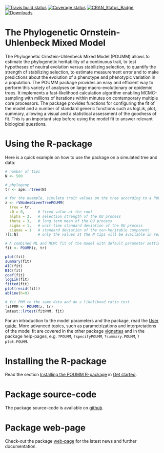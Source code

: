 
<!-- README.md is generated from README.Rmd. Please edit that file -->
[![Travis build status](https://travis-ci.org/venelin/POUMM.svg?branch=master)](https://travis-ci.org/venelin/POUMM) [![Coverage status](https://codecov.io/gh/venelin/POUMM/branch/master/graph/badge.svg)](https://codecov.io/github/venelin/POUMM?branch=master) [![CRAN\_Status\_Badge](http://www.r-pkg.org/badges/version/POUMM?color=blue)](http://cran.r-project.org/web/packages/POUMM) [![Downloads](http://cranlogs.r-pkg.org/badges/POUMM?color=blue)](http://cran.rstudio.com/package=POUMM)

The Phylogenetic Ornstein-Uhlenbeck Mixed Model
===============================================

The Phylogenetic Ornstein-Uhlenbeck Mixed Model (POUMM) allows to estimate the phylogenetic heritability of a continuous trait, to test hypotheses of neutral evolution versus stabilizing selection, to quantify the strength of stabilizing selection, to estimate measurement error and to make predictions about the evolution of a phenotype and phenotypic variation in a population. The POUMM package provides an easy and efficient way to perform this variety of analyses on large macro-evolutionary or epidemic trees. It implements a fast-likelihood calculation algorithm enabling MCMC-sampling with millions of iterations within minutes on contemporary multiple core processors. The package provides functions for configuring the fit of the model and a number of standard generic functions such as logLik, plot, summary, allowing a visual and a statistical assessment of the goodness of fit. This is an important step before using the model fit to answer relevant biological questions.

Using the R-package
===================

Here is a quick example on how to use the package on a simulated tree and data:

``` r
# number of tips
N <- 500 

# phylogeny
tr <- ape::rtree(N)

# for the example, simulate trait values on the tree according to a POUMM model.
z <- rVNodesGivenTreePOUMM(
  tree = tr,   
  z0 = 0,      # fixed value at the root
  alpha = 2,   # selection strength of the OU process
  theta = 3,   # long term mean of the OU process
  sigma = 1,   # unit-time standard deviation of the OU process
  sigmae = 1   # standard deviation of the non-heritable component
)[1:N]         # only the values at the N tips will be available in reality

# A combined ML and MCMC fit of the model with default parameter settings.
fit <- POUMM(z, tr)

plot(fit)
summary(fit)
AIC(fit)
BIC(fit)
coef(fit)
logLik(fit)
fitted(fit)
plot(resid(fit))
abline(h=0)

# fit PMM to the same data and do a likelihood ratio test
fitPMM <- POUMM(z, tr)
lmtest::lrtest(fitPMM, fit)
```

For an introduction to the model parameters and the package, read the [User guide](https://venelin.github.io/POUMM/articles/UserGuide.html). More advanced topics, such as parametrizations and interpretations of the model fit are covered in the other package [vignettes](https://venelin.github.io/POUMM/articles/index.html) and in the package help-pages, e.g. `?POUMM`, `?specifyPOUMM`, `?summary.POUMM`, `?plot.POUMM`.

Installing the R-package
========================

Read the section [Installing the POUMM R-package](https://venelin.github.io/POUMM/articles/UserGuide.html#Installing) in [Get started](https://venelin.github.io/POUMM/articles/UserGuide.html).

Package source-code
===================

The package source-code is available on [github](https://github.com/venelin/POUMM.git).

Package web-page
================

Check-out the package [web-page](https://venelin.github.io/POUMM/index.html) for the latest news and further documentation.
